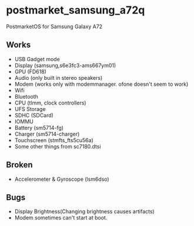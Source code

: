 # postmarket_samsung_a72q
PostmarketOS for Samsung Galaxy A72

## Works
- USB Gadget mode
- Display (samsung,s6e3fc3-ams667ym01)
- GPU (FD618)
- Audio (only built in stereo speakers)
- Modem (works only with modemmanager. ofone doesn't seem to work)
- Wifi
- Bluetooth
- CPU (tlmm, clock controllers)
- UFS Storage
- SDHC (SDCard)
- IOMMU
- Battery (sm5714-fg)
- Charger (sm5714-charger)
- Touchscreen (stmfts_fts5cu56a)
- Some other things from sc7180.dtsi
## Broken
- Accelerometer & Gyroscope (lsm6dso)
## Bugs
- Display Brightness(Changing brightness causes artifacts)
- Modem sometimes can't start at boot.
